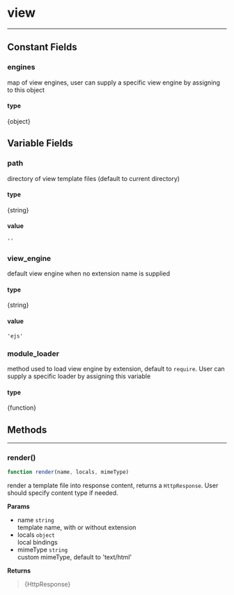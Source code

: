 <!-- @rev 5ac6c981944e9fb5b35ea20aea599980 20ae7b -->
# view

----




## Constant Fields

### engines

 map of view engines, user can supply a specific view engine by assigning to this object

  #### type
{object}
 



## Variable Fields

### path

 directory of view template files (default to current directory)

#### type
{string}
 

#### value
`''`


### view_engine

 default view engine when no extension name is supplied
#### type
{string}
 

#### value
`'ejs'`


### module_loader

 method used to load view engine by extension, default to `require`. User can supply a specific loader by assigning
 this variable

#### type
{function}
 




## Methods

------------------------------------------------------------------------
### render()

```js
function render(name, locals, mimeType) 
```


 render a template file into response content, returns a `HttpResponse`.
 User should specify content type if needed.


**Params**

  - name `string`
    <br>template name, with or without extension
  - locals `object`
    <br>local bindings
  - mimeType `string`
    <br>custom mimeType, default to 'text/html'

**Returns**

> {HttpResponse}
 
